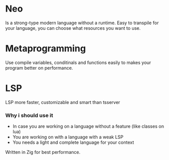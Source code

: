 # Neo
Is a strong-type modern language without a runtime. Easy to transpile for your language, you can choose what resources you want to use.

# Metaprogramming
Use compile variables, conditinals and functions easily to makes your program better on performance.

# LSP
LSP more faster, customizable and smart than tsserver

### Why i should use it
- In case you are working on a language without a feature (like classes on lua)
- You are working on with a language with a weak LSP
- You needs a light and complete language for your context 

Written in Zig for best performance.
